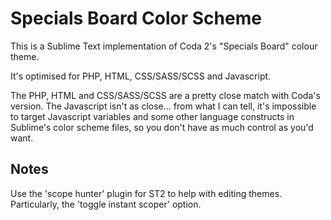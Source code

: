 # Specials Board Color Scheme


This is a Sublime Text implementation of Coda 2's "Specials Board" colour theme.

It's optimised for PHP, HTML, CSS/SASS/SCSS and Javascript.

The PHP, HTML and CSS/SASS/SCSS are a pretty close match with Coda's version. The Javascript isn't as close... from what I can tell, it's impossible to target Javascript variables and some other language constructs in Sublime's color scheme files, so you don't have as much control as you'd want.

## Notes

Use the 'scope hunter' plugin for ST2 to help with editing themes. Particularly, the 'toggle instant scoper' option.

